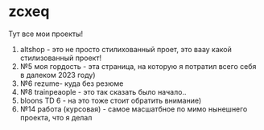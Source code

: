 # zcxeq
Тут все мои проекты!
1. altshop - это не просто стилихованный проет, это ваау какой стилизованный проект!
2. №5 моя гордость - эта страница, на которую я потратил всего себя в далеком 2023 году)
3. №6 rezume- куда без резюме
4. №8 trainpeaople - это так сказать было начало..
5. bloons TD 6 - на это тоже стоит обратить внимание)
6. №14 работа (курсовая) - самое масшатбное по мимо нынешнего проекта, что я делал
